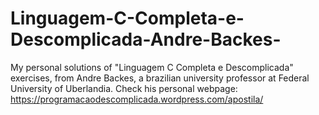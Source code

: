 # Linguagem-C-Completa-e-Descomplicada-Andre-Backes-

My personal solutions of "Linguagem C Completa e Descomplicada" exercises, from Andre Backes, a brazilian university professor at Federal University of Uberlandia. Check his personal webpage: https://programacaodescomplicada.wordpress.com/apostila/
